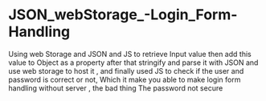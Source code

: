 # JSON_webStorage_-Login_Form-Handling
Using web Storage and JSON  and JS to retrieve Input value then add this value to Object as a property  after that stringify and parse it with JSON and use web storage to host it , and finally used JS  to check if the user and password is correct or not, Which it make you able to make login form handling without server , the bad thing The password not secure  
 
